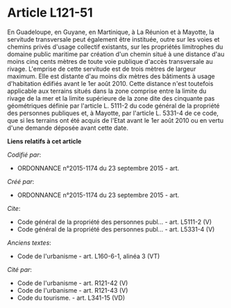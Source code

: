 # Article L121-51

En Guadeloupe, en Guyane, en Martinique, à La Réunion et à Mayotte, la servitude transversale peut également être instituée,
outre sur les voies et chemins privés d'usage collectif existants, sur les propriétés limitrophes du domaine public maritime
par création d'un chemin situé à une distance d'au moins cinq cents mètres de toute voie publique d'accès transversale au
rivage. L'emprise de cette servitude est de trois mètres de largeur maximum. Elle est distante d'au moins dix mètres des
bâtiments à usage d'habitation édifiés avant le 1er août 2010. Cette distance n'est toutefois applicable aux terrains situés
dans la zone comprise entre la limite du rivage de la mer et la limite supérieure de la zone dite des cinquante pas
géométriques définie par l'article L. 5111-2 du code général de la propriété des personnes publiques et, à Mayotte, par
l'article L. 5331-4 de ce code, que si les terrains ont été acquis de l'Etat avant le 1er août 2010 ou en vertu d'une demande
déposée avant cette date.

**Liens relatifs à cet article**

_Codifié par_:

  - ORDONNANCE n°2015-1174 du 23 septembre 2015 - art.

_Créé par_:

  - ORDONNANCE n°2015-1174 du 23 septembre 2015 - art.

_Cite_:

  - Code général de la propriété des personnes publ... - art. L5111-2 (V)
  - Code général de la propriété des personnes publ... - art. L5331-4 (V)

_Anciens textes_:

  - Code de l'urbanisme - art. L160-6-1, alinéa 3 (VT)

_Cité par_:

  - Code de l'urbanisme - art. R121-42 (V)
  - Code de l'urbanisme - art. R121-43 (V)
  - Code du tourisme. - art. L341-15 (VD)
